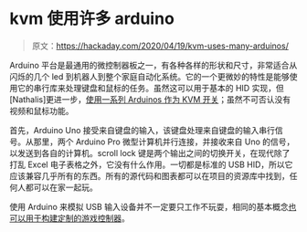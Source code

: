 # kvm 使用许多 arduino

> 原文：<https://hackaday.com/2020/04/19/kvm-uses-many-arduinos/>

Arduino 平台是最通用的微控制器板之一，有各种各样的形状和尺寸，非常适合从闪烁的几个 led 到机器人到整个家庭自动化系统。它的一个更微妙的特性是能够使用它的串行库来处理键盘和鼠标的任务。虽然这可以用于基本的 HID 实现，但[Nathalis]更进一步，[使用一系列 Arduinos 作为 KVM 开关](https://github.com/nathalis/Arduino-KVM-Switch)；虽然不可否认没有视频和鼠标功能。

首先，Arduino Uno 接受来自键盘的输入，该键盘处理来自键盘的输入串行信号。从那里，两个 Arduino Pro 微型计算机并行连接，并接收来自 Uno 的信号，以发送到各自的计算机。scroll lock 键是两个输出之间的切换开关，在现代除了打乱 Excel 电子表格之外，它没有什么作用。一切都是标准的 USB HID，所以它应该兼容几乎所有的东西。所有的源代码和图表都可以在项目的资源库中找到，任何人都可以在家一起玩。

使用 Arduino 来模拟 USB 输入设备并不一定要只工作不玩耍，相同的基本概念[也可以用于构建定制的游戏控制器](https://hackaday.com/2020/03/11/custom-tibia-keyboard-for-a-leg-up-in-the-game/)。